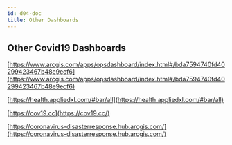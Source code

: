 ```yaml
---
id: d04-doc
title: Other Dashboards
---
```


## Other Covid19 Dashboards

[https://www.arcgis.com/apps/opsdashboard/index.html#/bda7594740fd40299423467b48e9ecf6](https://www.arcgis.com/apps/opsdashboard/index.html#/bda7594740fd40299423467b48e9ecf6)

[https://health.appliedxl.com/#bar/all](https://health.appliedxl.com/#bar/all)

[https://cov19.cc](https://cov19.cc/)

[https://coronavirus-disasterresponse.hub.arcgis.com/](https://coronavirus-disasterresponse.hub.arcgis.com/)
